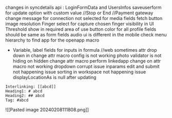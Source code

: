 changes in syncdetails api : LoginFormData and UsersInfos
saveuserform for update option with custom value
//Stop or End
//Payment gateway
change message for connection not selected for media fields
fetch button
image resolution
Finger select for capture
chosen finger visibility in UI
Threshold show in required area of use
button color for all
profile fields should be same as form fields
audio ui is different in the mobile
check menu hierarchy to find app for the openapp macro

- Variable, label fields for inputs in formula
//web
sometimes attr drop down in change attr macro config is not working
photo validator is not hiding on hidden change attr macro perform
linkedapp change on attr macro not working
dropdown corrupt issue
inparams edit and submit not happening issue
sorting in workspace not happening issue
displayLocationAs is null after updating
```
Interlinking: [[abcd]]
Heading1: # abcd
Heading2: ## abcd
Tag: #abcd
```
![[Pasted image 20240208111808.png]]
